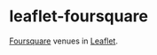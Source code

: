 # leaflet-foursquare

[Foursquare](https://foursquare.com/) venues in [Leaflet](http://leafletjs.com/).

